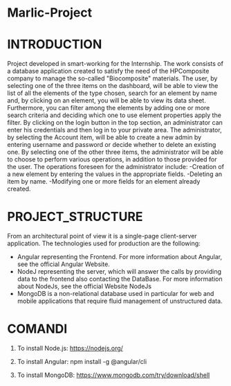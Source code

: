 # Marlic-Project

# INTRODUCTION

Project developed in smart-working for the Internship. The work consists of a database application created to satisfy the need of the HPComposite company to manage the so-called "Biocomposite" materials.
The user, by selecting one of the three items on the dashboard, will be able to view the list of all the elements of the type
chosen, search for an element by name and, by clicking on an element, you will be able to view its
data sheet.
Furthermore, you can filter among the elements by adding one or more search criteria and deciding which one to use
element properties apply the filter.
By clicking on the login button in the top section, an administrator can enter his credentials and
then log in to your private area.
The administrator, by selecting the Account item, will be able to create a new admin by entering
username and password or decide whether to delete an existing one.
By selecting one of the other three items, the administrator will be able to choose to perform various operations,
in addition to those provided for the user.
The operations foreseen for the administrator include:
-Creation of a new element by entering the values in the appropriate fields.
-Deleting an item by name.
-Modifying one or more fields for an element already created.

# PROJECT_STRUCTURE

From an architectural point of view it is a single-page client-server application.
The technologies used for production are the following:
- Angular representing the Frontend. For more information about Angular, see the official Angular Website.
- NodeJ representing the server, which will answer the calls by providing data to the frontend also contacting the DataBase. For more information about NodeJs, see the official Website NodeJs
- MongoDB is a non-relational database used in particular for web and mobile applications that require fluid management of unstructured data.

# COMANDI

1) To install Node.js: https://nodejs.org/
 
2) To install Angular: npm install -g @angular/cli

3) To install MongoDB: https://www.mongodb.com/try/download/shell
